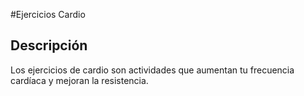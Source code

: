 #Ejercicios Cardio
## Descripción
Los ejercicios de cardio son actividades que aumentan tu frecuencia cardíaca y mejoran la resistencia.
